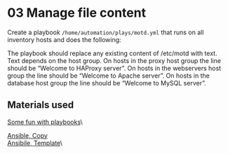 # 03 Manage file content

Create a playbook ```/home/automation/plays/motd.yml``` that runs on all inventory hosts and does the following:

The playbook should replace any existing content of /etc/motd with text. Text depends on the host group.
On hosts in the proxy host group the line should be “Welcome to HAProxy server”.
On hosts in the webservers host group the line should be “Welcome to Apache server”.
On hosts in the database host group the line should be “Welcome to MySQL server”.

## Materials used

[Some fun with playbooks](https://tunnelix.com/some-funs-with-ansible-playbooks/)\

[Ansible, Copy](https://docs.ansible.com/ansible/latest/collections/ansible/windows/win_copy_module.html)\
[Ansibile, Template](https://docs.ansible.com/ansible/latest/collections/ansible/builtin/template_module.html)\
